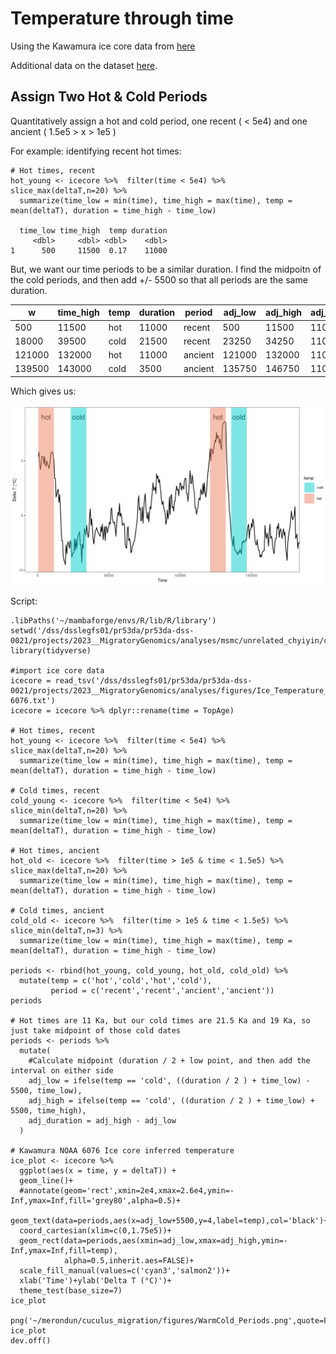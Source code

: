 # Temperature through time

Using the Kawamura ice core data from [here](https://www.ncei.noaa.gov/pub/data/paleo/icecore/antarctica/domefuji/df-tsite-340ka-dfo2006.txt) 

Additional data on the dataset [here](https://www.ncei.noaa.gov/access/metadata/landing-page/bin/iso?id=noaa-icecore-6076). 

## Assign Two Hot & Cold Periods

Quantitatively assign a hot and cold period, one recent ( < 5e4) and one ancient ( 1.5e5 > x > 1e5 ) 

For example: identifying recent hot times:

```
# Hot times, recent 
hot_young <- icecore %>%  filter(time < 5e4) %>% slice_max(deltaT,n=20) %>% 
  summarize(time_low = min(time), time_high = max(time), temp = mean(deltaT), duration = time_high - time_low)

  time_low time_high  temp duration
     <dbl>     <dbl> <dbl>    <dbl>
1      500     11500  0.17    11000
```

But, we want our time periods to be a similar duration. I find the midpoitn of the cold periods, and then add +/- 5500 so that all periods are the same duration.

w | time_high | temp | duration | period  | adj_low | adj_high | adj_duration |
| -------- | --------- | ---- | -------- | ------- | ------- | -------- | ------------ |
| 500      | 11500     | hot  | 11000    | recent  | 500     | 11500    | 11000        |
| 18000    | 39500     | cold | 21500    | recent  | 23250   | 34250    | 11000        |
| 121000   | 132000    | hot  | 11000    | ancient | 121000  | 132000   | 11000        |
| 139500   | 143000    | cold | 3500     | ancient | 135750  | 146750   | 11000        |


Which gives us:

![Periods](/figures/WarmCold_Periods.png)


Script:

```
.libPaths('~/mambaforge/envs/R/lib/R/library')
setwd('/dss/dsslegfs01/pr53da/pr53da-dss-0021/projects/2023__MigratoryGenomics/analyses/msmc/unrelated_chyiyin/crosscoal/output')
library(tidyverse)

#import ice core data 
icecore = read_tsv('/dss/dsslegfs01/pr53da/pr53da-dss-0021/projects/2023__MigratoryGenomics/analyses/figures/Ice_Temperature_Reconstructions_Kawamura_NOAA-6076.txt')
icecore = icecore %>% dplyr::rename(time = TopAge)

# Hot times, recent 
hot_young <- icecore %>%  filter(time < 5e4) %>% slice_max(deltaT,n=20) %>% 
  summarize(time_low = min(time), time_high = max(time), temp = mean(deltaT), duration = time_high - time_low)

# Cold times, recent
cold_young <- icecore %>%  filter(time < 5e4) %>% slice_min(deltaT,n=20) %>% 
  summarize(time_low = min(time), time_high = max(time), temp = mean(deltaT), duration = time_high - time_low)

# Hot times, ancient
hot_old <- icecore %>%  filter(time > 1e5 & time < 1.5e5) %>% slice_max(deltaT,n=20) %>% 
  summarize(time_low = min(time), time_high = max(time), temp = mean(deltaT), duration = time_high - time_low)

# Cold times, ancient
cold_old <- icecore %>%  filter(time > 1e5 & time < 1.5e5) %>% slice_min(deltaT,n=3) %>% 
  summarize(time_low = min(time), time_high = max(time), temp = mean(deltaT), duration = time_high - time_low)

periods <- rbind(hot_young, cold_young, hot_old, cold_old) %>% 
  mutate(temp = c('hot','cold','hot','cold'),
         period = c('recent','recent','ancient','ancient'))
periods

# Hot times are 11 Ka, but our cold times are 21.5 Ka and 19 Ka, so just take midpoint of those cold dates
periods <- periods %>% 
  mutate(
    #Calculate midpoint (duration / 2 + low point, and then add the interval on either side 
    adj_low = ifelse(temp == 'cold', ((duration / 2 ) + time_low) - 5500, time_low),
    adj_high = ifelse(temp == 'cold', ((duration / 2 ) + time_low) + 5500, time_high),
    adj_duration = adj_high - adj_low
  )

# Kawamura NOAA 6076 Ice core inferred temperature
ice_plot <- icecore %>% 
  ggplot(aes(x = time, y = deltaT)) +
  geom_line()+
  #annotate(geom='rect',xmin=2e4,xmax=2.6e4,ymin=-Inf,ymax=Inf,fill='grey80',alpha=0.5)+
  geom_text(data=periods,aes(x=adj_low+5500,y=4,label=temp),col='black')+
  coord_cartesian(xlim=c(0,1.75e5))+
  geom_rect(data=periods,aes(xmin=adj_low,xmax=adj_high,ymin=-Inf,ymax=Inf,fill=temp),
            alpha=0.5,inherit.aes=FALSE)+
  scale_fill_manual(values=c('cyan3','salmon2'))+
  xlab('Time')+ylab('Delta T (°C)')+
  theme_test(base_size=7)
ice_plot

png('~/merondun/cuculus_migration/figures/WarmCold_Periods.png',quote=F,sep='\t',row.names=F)
ice_plot
dev.off()
```

